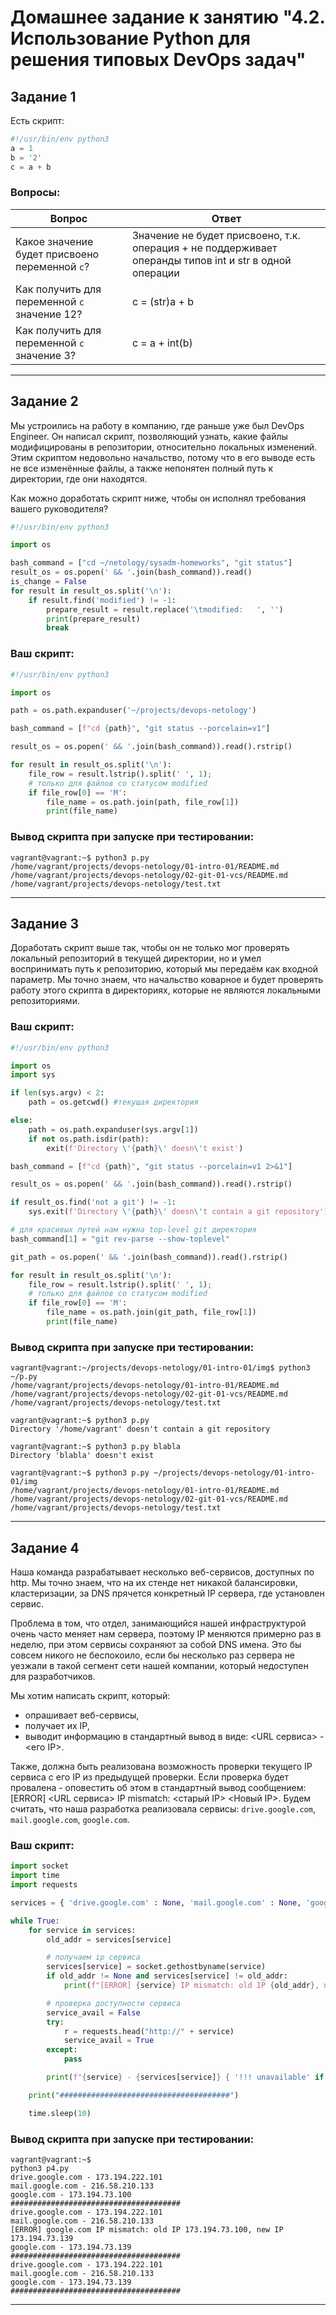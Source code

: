 # Домашнее задание к занятию "4.2. Использование Python для решения типовых DevOps задач"

## Задание 1

Есть скрипт:
```python
#!/usr/bin/env python3
a = 1
b = '2'
c = a + b
```

### Вопросы:

| Вопрос  | Ответ                                                                                                  |
| ------------- |--------------------------------------------------------------------------------------------------------|
| Какое значение будет присвоено переменной `c`?  | Значение не будет присвоено, т.к. операция + не поддерживает операнды типов int и str в одной операции |
| Как получить для переменной `c` значение 12?  | с = (str)a + b                                                                                         |
| Как получить для переменной `c` значение 3?  | c = a + int(b)                                                                                         |

------

## Задание 2

Мы устроились на работу в компанию, где раньше уже был DevOps Engineer. Он написал скрипт, позволяющий узнать, какие файлы модифицированы в репозитории, относительно локальных изменений. Этим скриптом недовольно начальство, потому что в его выводе есть не все изменённые файлы, а также непонятен полный путь к директории, где они находятся. 

Как можно доработать скрипт ниже, чтобы он исполнял требования вашего руководителя?

```python
#!/usr/bin/env python3

import os

bash_command = ["cd ~/netology/sysadm-homeworks", "git status"]
result_os = os.popen(' && '.join(bash_command)).read()
is_change = False
for result in result_os.split('\n'):
    if result.find('modified') != -1:
        prepare_result = result.replace('\tmodified:   ', '')
        print(prepare_result)
        break
```

### Ваш скрипт:
```python
#!/usr/bin/env python3

import os

path = os.path.expanduser('~/projects/devops-netology')

bash_command = [f"cd {path}", "git status --porcelain=v1"]

result_os = os.popen(' && '.join(bash_command)).read().rstrip()

for result in result_os.split('\n'):
    file_row = result.lstrip().split(' ', 1);
    # только для файлов со статусом modified
    if file_row[0] == 'M':
        file_name = os.path.join(path, file_row[1])
        print(file_name)
```

### Вывод скрипта при запуске при тестировании:
```
vagrant@vagrant:~$ python3 p.py
/home/vagrant/projects/devops-netology/01-intro-01/README.md
/home/vagrant/projects/devops-netology/02-git-01-vcs/README.md
/home/vagrant/projects/devops-netology/test.txt
```

------

## Задание 3

Доработать скрипт выше так, чтобы он не только мог проверять локальный репозиторий в текущей директории, но и умел воспринимать путь к репозиторию, который мы передаём как входной параметр. Мы точно знаем, что начальство коварное и будет проверять работу этого скрипта в директориях, которые не являются локальными репозиториями.

### Ваш скрипт:
```python
#!/usr/bin/env python3

import os
import sys

if len(sys.argv) < 2:
    path = os.getcwd() #текущая директория

else:
    path = os.path.expanduser(sys.argv[1])
    if not os.path.isdir(path):
        exit(f'Directory \'{path}\' doesn\'t exist')

bash_command = [f"cd {path}", "git status --porcelain=v1 2>&1"]

result_os = os.popen(' && '.join(bash_command)).read().rstrip()

if result_os.find('not a git') != -1:
    sys.exit(f'Directory \'{path}\' doesn\'t contain a git repository')

# для красивых путей нам нужна top-level git директория
bash_command[1] = "git rev-parse --show-toplevel"

git_path = os.popen(' && '.join(bash_command)).read().rstrip()

for result in result_os.split('\n'):
    file_row = result.lstrip().split(' ', 1);
    # только для файлов со статусом modified
    if file_row[0] == 'M':
        file_name = os.path.join(git_path, file_row[1])
        print(file_name)
```

### Вывод скрипта при запуске при тестировании:
```
vagrant@vagrant:~/projects/devops-netology/01-intro-01/img$ python3 ~/p.py
/home/vagrant/projects/devops-netology/01-intro-01/README.md
/home/vagrant/projects/devops-netology/02-git-01-vcs/README.md
/home/vagrant/projects/devops-netology/test.txt

vagrant@vagrant:~$ python3 p.py
Directory '/home/vagrant' doesn't contain a git repository

vagrant@vagrant:~$ python3 p.py blabla
Directory 'blabla' doesn't exist

vagrant@vagrant:~$ python3 p.py ~/projects/devops-netology/01-intro-01/img
/home/vagrant/projects/devops-netology/01-intro-01/README.md
/home/vagrant/projects/devops-netology/02-git-01-vcs/README.md
/home/vagrant/projects/devops-netology/test.txt
```

------

## Задание 4

Наша команда разрабатывает несколько веб-сервисов, доступных по http. Мы точно знаем, что на их стенде нет никакой балансировки, кластеризации, за DNS прячется конкретный IP сервера, где установлен сервис. 

Проблема в том, что отдел, занимающийся нашей инфраструктурой очень часто меняет нам сервера, поэтому IP меняются примерно раз в неделю, при этом сервисы сохраняют за собой DNS имена. Это бы совсем никого не беспокоило, если бы несколько раз сервера не уезжали в такой сегмент сети нашей компании, который недоступен для разработчиков. 

Мы хотим написать скрипт, который: 
- опрашивает веб-сервисы, 
- получает их IP, 
- выводит информацию в стандартный вывод в виде: <URL сервиса> - <его IP>. 

Также, должна быть реализована возможность проверки текущего IP сервиса c его IP из предыдущей проверки. Если проверка будет провалена - оповестить об этом в стандартный вывод сообщением: [ERROR] <URL сервиса> IP mismatch: <старый IP> <Новый IP>. Будем считать, что наша разработка реализовала сервисы: `drive.google.com`, `mail.google.com`, `google.com`.

### Ваш скрипт:
```python
import socket
import time
import requests

services = { 'drive.google.com' : None, 'mail.google.com' : None, 'google.com' : None }

while True:
    for service in services:
        old_addr = services[service]

        # получаем ip сервиса
        services[service] = socket.gethostbyname(service)
        if old_addr != None and services[service] != old_addr:
            print(f"[ERROR] {service} IP mismatch: old IP {old_addr}, new IP {services[service]}")

        # проверка доступности сервиса
        service_avail = False
        try:
            r = requests.head("http://" + service)
            service_avail = True
        except:
            pass

        print(f"{service} - {services[service]} { '!!! unavailable' if not service_avail else '' }")

    print("######################################")

    time.sleep(10)
```

### Вывод скрипта при запуске при тестировании:
```
vagrant@vagrant:~$
python3 p4.py
drive.google.com - 173.194.222.101
mail.google.com - 216.58.210.133
google.com - 173.194.73.100
######################################
drive.google.com - 173.194.222.101
mail.google.com - 216.58.210.133
[ERROR] google.com IP mismatch: old IP 173.194.73.100, new IP 173.194.73.139
google.com - 173.194.73.139
######################################
drive.google.com - 173.194.222.101
mail.google.com - 216.58.210.133
google.com - 173.194.73.139
######################################
```

------

